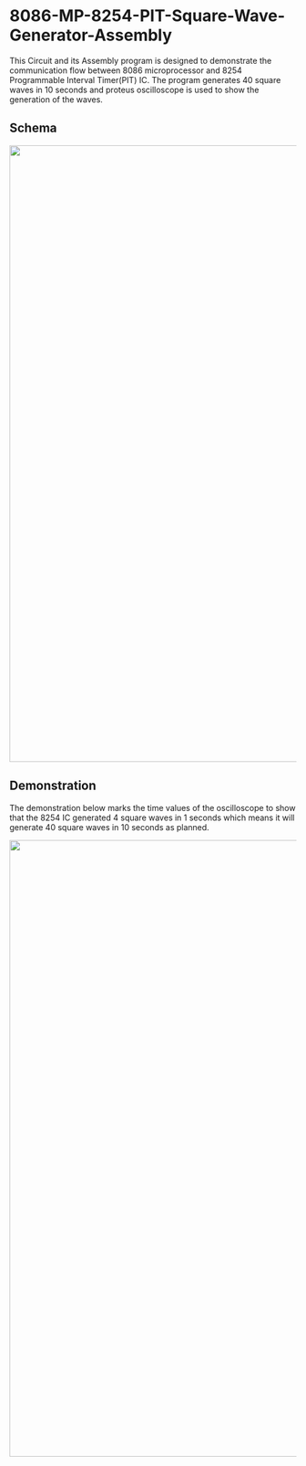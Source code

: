 # 8086-MP-8254-PIT-Square-Wave-Generator-Assembly
This Circuit and its Assembly program is designed to demonstrate the communication flow between 8086 microprocessor and 8254 Programmable Interval Timer(PIT) IC. The program generates 40 square waves in 10 seconds and proteus oscilloscope is used to show the generation of the waves.<br/>

## Schema
<p align='center'>
  <img src='https://user-images.githubusercontent.com/49107892/182687965-f5d825c3-081c-4efd-ac7b-bf3f5dc27e87.SVG' width='1080'>
</p>

## Demonstration
The demonstration below marks the time values of the oscilloscope to show that the 8254 IC generated 4 square waves in 1 seconds which means it will generate 40 square waves in 10 seconds as planned.<br/>
<p align='center'>
  <img src='https://user-images.githubusercontent.com/49107892/182688145-25c2c702-5dc8-4a69-a69f-df969a959c5e.gif' width='1080'>
</p>
